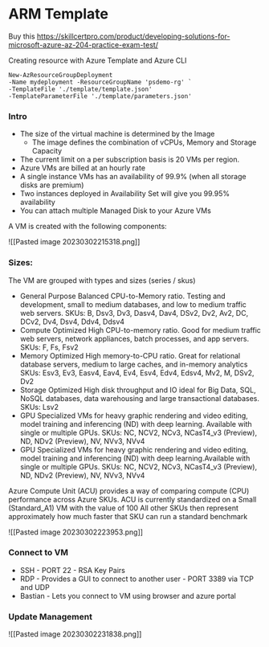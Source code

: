 # ARM Template

Buy this
https://skillcertpro.com/product/developing-solutions-for-microsoft-azure-az-204-practice-exam-test/

Creating resource with Azure Template and Azure CLI
```
New-AzResourceGroupDeployment
-Name mydeployment -ResourceGroupName 'psdemo-rg' `
-TemplateFile './template/template.json'
-TemplateParameterFile './template/parameters.json'
```

### Intro
- The size of the virtual machine is determined by the Image
	- The image defines the combination of vCPUs, Memory and Storage Capacity
- The current limit on a per subscription basis is 20 VMs per region.
- Azure VMs are billed at an hourly rate
- A single instance VMs has an availability of 99.9% (when all storage disks are premium)
- Two instances deployed in Availability Set will give you 99.95% availability
- You can attach multiple Managed Disk to your Azure VMs

A VM is created with the following components:

![[Pasted image 20230302215318.png]]

### Sizes:

The VM are grouped with types and sizes (series / skus)

- General Purpose Balanced CPU-to-Memory ratio. Testing and development, small to medium databases, and low to medium traffic web servers. SKUs: B, Dsv3, Dv3, Dasv4, Dav4, DSv2, Dv2, Av2, DC, DCv2, Dv4, Dsv4, Ddv4, Ddsv4
- Compute Optimized High CPU-to-memory ratio. Good for medium traffic web servers, network appliances, batch processes, and app servers. SKUs: F, Fs, Fsv2
- Memory Optimized High memory-to-CPU ratio. Great for relational database servers, medium to large caches, and in-memory analytics SKUs: Esv3, Ev3, Easv4, Eav4, Ev4, Esv4, Edv4, Edsv4, Mv2, M, DSv2, Dv2
- Storage Optimized High disk throughput and IO ideal for Big Data, SQL, NoSQL databases, data warehousing and large transactional databases. SKUs: Lsv2
- GPU Specialized VMs for heavy graphic rendering and video editing, model training and inferencing (ND) with deep learning. Available with single or multiple GPUs. SKUs: NC, NCV2, NCv3, NCasT4_v3 (Preview), ND, NDv2 (Preview), NV, NVv3, NVv4
- GPU Specialized VMs for heavy graphic rendering and video editing, model training and inferencing (ND) with deep learning.Available with single or multiple GPUs. SKUs: NC, NCV2, NCv3, NCasT4_v3 (Preview), ND, NDv2 (Preview), NV, NVv3, NVv4


Azure Compute Unit (ACU) provides a way of comparing compute (CPU) performance across Azure SKUs.
ACU is currently standardized on a Small (Standard_A1) VM with the value of 100 All other SKUs then represent approximately how much faster that SKU can run a standard benchmark

![[Pasted image 20230302223953.png]]

### Connect to VM

- SSH -  PORT 22 - RSA Key Pairs
- RDP - Provides a GUI to connect to another user - PORT 3389 via  TCP and UDP
- Bastian - Lets you connect to VM using browser and azure portal

### Update Management
![[Pasted image 20230302231838.png]]

